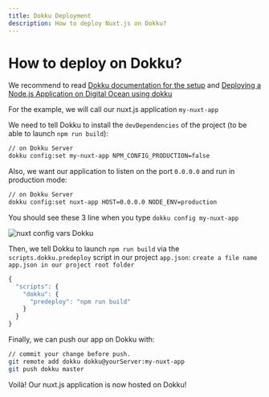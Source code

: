 ```yaml
---
title: Dokku Deployment
description: How to deploy Nuxt.js on Dokku?
---
```


# How to deploy on Dokku?

We recommend to read [Dokku documentation for the setup](http://dokku.viewdocs.io/dokku/getting-started/installation/) and [Deploying a Node.js Application on Digital Ocean using dokku](http://jakeklassen.com/post/deploying-a-node-app-on-digital-ocean-using-dokku/)

For the example, we will call our nuxt.js application `my-nuxt-app`

We need to tell Dokku to install the `devDependencies` of the project (to be able to launch `npm run build`):
```bash
// on Dokku Server
dokku config:set my-nuxt-app NPM_CONFIG_PRODUCTION=false
```

Also, we want our application to listen on the port `0.0.0.0` and run in production mode:
```bash
// on Dokku Server
dokku config:set nuxt-app HOST=0.0.0.0 NODE_ENV=production
```

You should see these 3 line when you type `dokku config my-nuxt-app`

![nuxt config vars Dokku](https://i.imgur.com/9FNsaoQ.png)

Then, we tell Dokku to launch `npm run build` via the `scripts.dokku.predeploy` script in our project `app.json`:
`create a file name app.json in our project root folder`
```js
{
  "scripts": {
    "dokku": {
      "predeploy": "npm run build"
    }
  }
}
```

Finally, we can push our app on Dokku with:
```bash
// commit your change before push.
git remote add dokku dokku@yourServer:my-nuxt-app
git push dokku master
```

Voilà! Our nuxt.js application is now hosted on Dokku!
